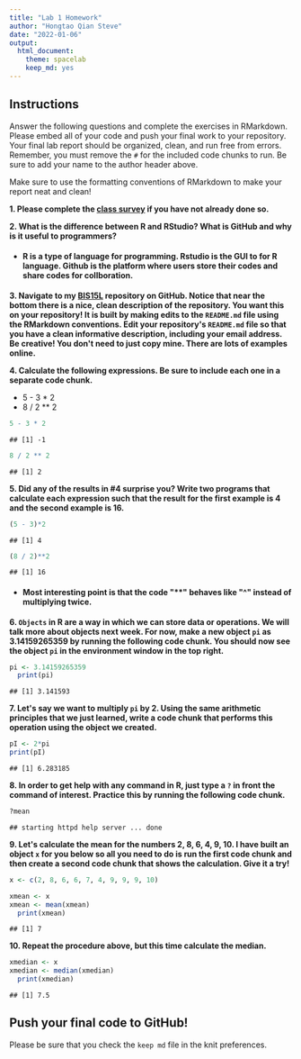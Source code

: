 ```yaml
---
title: "Lab 1 Homework"
author: "Hongtao Qian Steve"
date: "2022-01-06"
output:
  html_document: 
    theme: spacelab
    keep_md: yes
---
```


## Instructions
Answer the following questions and complete the exercises in RMarkdown. Please embed all of your code and push your final work to your repository. Your final lab report should be organized, clean, and run free from errors. Remember, you must remove the `#` for the included code chunks to run. Be sure to add your name to the author header above.  

Make sure to use the formatting conventions of RMarkdown to make your report neat and clean!  

**1. Please complete the [class survey](https://forms.gle/hh5hmzTZgLYxkP7W9) if you have not already done so.**

**2. What is the difference between R and RStudio? What is GitHub and why is it useful to programmers?**  

* #### R is a type of language for programming. Rstudio is the GUI to for R language. Github is the platform where users store their codes and share codes for collboration. 

**3. Navigate to my [BIS15L](https://github.com/jmledford3115/BIS15LW2022_jledford) repository on GitHub. Notice that near the bottom there is a nice, clean description of the repository. You want this on your repository! It is built by making edits to the `README.md` file using the RMarkdown conventions. Edit your repository's `README.md` file so that you have a clean informative description, including your email address. Be creative! You don't need to just copy mine. There are lots of examples online.**  

**4. Calculate the following expressions. Be sure to include each one in a separate code chunk.**  
  + 5 - 3 * 2  
  + 8 / 2 ** 2  

```r
5 - 3 * 2
```

```
## [1] -1
```

```r
8 / 2 ** 2
```

```
## [1] 2
```

**5. Did any of the results in #4 surprise you? Write two programs that calculate each expression such that the result for the first example is 4 and the second example is 16.**    

```r
(5 - 3)*2
```

```
## [1] 4
```

```r
(8 / 2)**2
```

```
## [1] 16
```
* #### Most interesting point is that the code "**" behaves like "^" instead of multiplying twice. 


**6. `Objects` in R are a way in which we can store data or operations. We will talk more about objects next week. For now, make a new object `pi` as 3.14159265359 by running the following code chunk. You should now see the object `pi` in the environment window in the top right.**  

```r
pi <- 3.14159265359
  print(pi)
```

```
## [1] 3.141593
```

**7. Let's say we want to multiply `pi` by 2. Using the same arithmetic principles that we just learned, write a code chunk that performs this operation using the object we created.**

```r
pI <- 2*pi
print(pI)
```

```
## [1] 6.283185
```


**8. In order to get help with any command in R, just type a `?` in front the command of interest. Practice this by running the following code chunk.**  

```r
?mean
```

```
## starting httpd help server ... done
```

**9. Let's calculate the mean for the numbers 2, 8, 6, 4, 9, 10. I have built an object `x` for you below so all you need to do is run the first code chunk and then create a second code chunk that shows the calculation. Give it a try!**  

```r
x <- c(2, 8, 6, 6, 7, 4, 9, 9, 9, 10)
```

```r
xmean <- x
xmean <- mean(xmean)
  print(xmean)
```

```
## [1] 7
```

**10. Repeat the procedure above, but this time calculate the median.**  

```r
xmedian <- x
xmedian <- median(xmedian)
  print(xmedian)
```

```
## [1] 7.5
```


## Push your final code to GitHub!
Please be sure that you check the `keep md` file in the knit preferences.  
